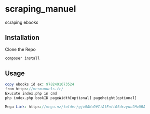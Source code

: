 # scraping_manuel

scraping ebooks

## Installation

Clone the Repo 

```bash
composer install
```

## Usage

```php
copy ebooks id ex: 9782401073524
from https://mesmanuels.fr/
Exucute index.php in cmd
php index.php bookID pageWidth[optional] pageheight[optional]

Mega Link: https://mega.nz/folder/gjw0AKoD#IiAlEnft0Sdxzyuo2HwUBA

```

